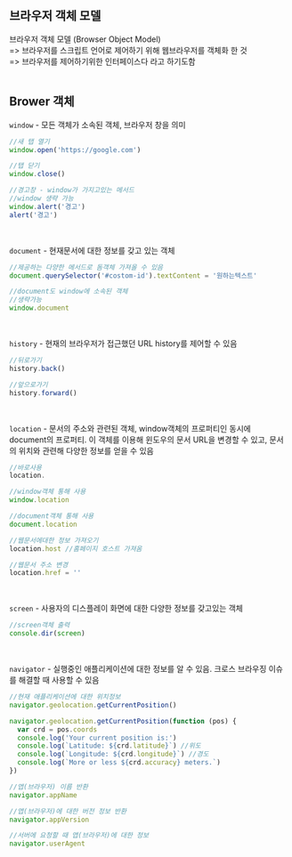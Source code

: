 ## 브라우저 객체 모델

브라우저 객체 모델 (Browser Object Model) <br/>
=> 브라우저를 스크립트 언어로 제어하기 위해 웹브라우저를 객체화 한 것<br/>
=> 브라우저를 제어하기위한 인터페이스다 라고 하기도함 <br/><br/>

## Brower 객체

`window` - 모든 객체가 소속된 객체, 브라우저 창을 의미 <br/>
```javascript
//새 탭 열기
window.open('https://google.com')

//탭 닫기
window.close()

//경고창 - window가 가지고있는 메서드
//window 생략 가능 
window.alert('경고')
alert('경고')
```
<br/>

`document` - 현재문서에 대한 정보를 갖고 있는 객체 <br/> 
```javascript
//제공하는 다양한 메서드로 돔객체 가져올 수 있음 
document.querySelector('#costom-id').textContent = '원하는텍스트'

//document도 window에 소속된 객체 
//생략가능
window.document
```
<br/>

`history` - 현재의 브라우저가 접근했던 URL history를 제어할 수 있음 <br/> 
```javascript
//뒤로가기
history.back()

//앞으로가기
history.forward()
```
<br/>

`location` - 문서의 주소와 관련된 객체, window객체의 프로퍼티인 동시에 document의 프로퍼티. 이 객체를 이용해 윈도우의 문서 URL을 변경할 수 있고, 문서의 위치와 관련해 다양한 정보를 얻을 수 있음 <br/>
```javascript
//바로사용
location.

//window객체 통해 사용 
window.location

//document객체 통해 사용
document.location

//웹문서에대한 정보 가져오기
location.host //홈페이지 호스트 가져옴

//웹문서 주소 변경
location.href = ''
```
<br/>

`screen` - 사용자의 디스플레이 화면에 대한 다양한 정보를 갖고있는 객체 <br/>
```javascript
//screen객체 출력
console.dir(screen)
```
<br/>

`navigator` - 실행중인 애플리케이션에 대한 정보를 알 수 있음. 크로스 브라우징 이슈를 해결할 때 사용할 수 있음 <br/>
```javascript
//현재 애플리케이션에 대한 위치정보
navigator.geolocation.getCurrentPosition()

navigator.geolocation.getCurrentPosition(function (pos) {
  var crd = pos.coords
  console.log('Your current position is:')
  console.log(`Latitude: ${crd.latitude}`) //위도
  console.log(`Longitude: ${crd.longitude}`) //경도
  console.log(`More or less ${crd.accuracy} meters.`)
})

//앱(브라우저) 이름 반환
navigator.appName

//앱(브라우저)에 대한 버전 정보 반환
navigator.appVersion

//서버에 요청할 때 앱(브라우저)에 대한 정보
navigator.userAgent
```

